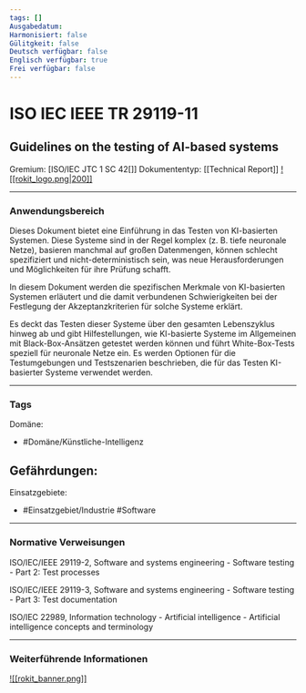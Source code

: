 ```yaml
---
tags: []
Ausgabedatum: 
Harmonisiert: false
Gülitgkeit: false
Deutsch verfügbar: false
Englisch verfügbar: true
Frei verfügbar: false
---
```


# ISO IEC IEEE TR 29119-11
## Guidelines on the testing of AI-based systems

Gremium: [ISO/IEC JTC 1 SC 42[]]
Dokumententyp: [[Technical Report]]
[![[rokit_logo.png|200]]](https://public-robots.de/)

***
### Anwendungsbereich

Dieses Dokument bietet eine Einführung in das Testen von KI-basierten Systemen. Diese Systeme sind in der Regel komplex (z. B. tiefe neuronale Netze), basieren manchmal auf großen Datenmengen, können schlecht spezifiziert und nicht-deterministisch sein, was neue Herausforderungen und Möglichkeiten für ihre Prüfung schafft.

In diesem Dokument werden die spezifischen Merkmale von KI-basierten Systemen erläutert und die damit verbundenen Schwierigkeiten bei der Festlegung der Akzeptanzkriterien für solche Systeme erklärt.

 Es deckt das Testen dieser Systeme über den gesamten Lebenszyklus hinweg ab und gibt Hilfestellungen, wie KI-basierte Systeme im Allgemeinen mit Black-Box-Ansätzen getestet werden können und führt White-Box-Tests speziell für neuronale Netze ein. Es werden Optionen für die Testumgebungen und Testszenarien beschrieben, die für das Testen KI-basierter Systeme verwendet werden.

***
### Tags

Domäne:
- #Domäne/Künstliche-Intelligenz 

Gefährdungen:
- 

Einsatzgebiete:
- #Einsatzgebiet/Industrie   #Software

***
### Normative Verweisungen

ISO/IEC/IEEE 29119-2, Software and systems engineering - Software testing - Part 2: Test processes

ISO/IEC/IEEE 29119-3, Software and systems engineering - Software testing - Part 3: Test documentation

ISO/IEC 22989, Information technology - Artificial intelligence - Artificial intelligence concepts and terminology

***
### Weiterführende Informationen



[![[rokit_banner.png]]](https://public-robots.de/)
